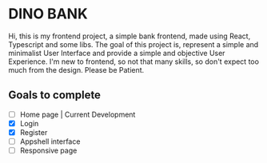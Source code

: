 # DINO BANK

Hi, this is my frontend project, a simple bank frontend, made using React, Typescript and some libs.
The goal of this project is, represent a simple and minimalist User Interface and provide a simple and objective User Experience.
I'm new to frontend, so not that many skills, so don't expect too much from the design. Please be Patient.

## Goals to complete

- [ ] Home page | Current Development
- [x] Login
- [x] Register 
- [ ] Appshell interface
- [ ] Responsive page
